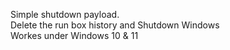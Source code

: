 Simple shutdown payload.</br>
Delete the run box history and Shutdown Windows</br>
Workes under Windows 10 & 11
